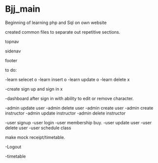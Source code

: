 # Bjj_main

Beginning of learning php and Sql on own website

created common files to separate out repetitive sections.

topnav

sidenav

footer 

to do:

-learn selecet o
-learn insert o
-learn update o
-learn delete x

-create sign up and sign in x

-dashboard after sign in with ability to edit or remove character. 

-admin update user
-admin delete user
-admin create user
-admin create instructor
-admin update instructor
-admin delete instructor

-user signup
-user login
-user membership buy.
-user update user
-user delete user
-user schedule class

make mock receipt/timetable.


-Logout

-timetable
